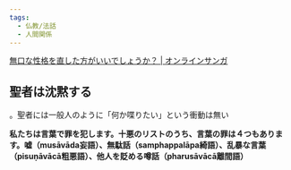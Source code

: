 ```yaml
---
tags:
  - 仏教/法話
  - 人間関係
---
```

[無口な性格を直した方がいいでしょうか？ | オンラインサンガ](https://online.samgha-shinsha.jp/contents/01f1ae3f663d)

## 聖者は沈黙する

。聖者には一般人のように「何か喋りたい」という衝動は無い

**私たちは言葉で罪を犯します。十悪のリストのうち、言葉の罪は４つもあります。嘘（musāvāda妄語）、無駄話（samphappalāpa綺語）、乱暴な言葉（pisuṇāvācā粗悪語）、他人を貶める噂話（pharusāvācā離間語）**

